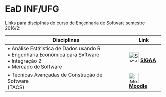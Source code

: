 EaD INF/UFG
===========

Links para disciplinas do curso de Engenharia de Software semestre 2016/2:

| Disciplinas | Link |
|-------------|------|
| • Análise Estátistica de Dados usando R <br> • Engenharia Econômica para Software <br> • Integração 2 <br> • Mercado de Software <br>  | <img src="./images/ead.inf.ufg/ufg_sigaa_medialab_favicon.png" alt="SIGAA_favicon" width="32"> [**SIGAA**](https://sigaa.sistemas.ufg.br) |
| • Técnicas Avançadas de Construção de Software <br> (TACS) | <img src="./images/ead.inf.ufg/android-m-icon-512px.png" alt="Moodle_favicon" width="32"> [**Moodle**](http://ead.inf.ufg.br) |
